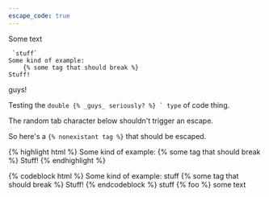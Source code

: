 ```yaml
---
escape_code: true
---
```


Some text

```
 `stuff`
Some kind of example:
    {% some tag that should break %}
Stuff!
```
guys!

Testing the ``double {% _guys_ seriously? %} ` type`` of code thing.

The random tab character below shouldn't trigger an escape.
	
So here's a `{% nonexistant tag %}` that should be escaped.

{% highlight html %}
Some kind of example:
{% some tag that should break %}
Stuff!
{% endhighlight %}


{% codeblock html %}
Some kind of example:
    stuff
{% some tag that should break %}
Stuff!
{% endcodeblock %}
    stuff
    {% foo %}
some text
